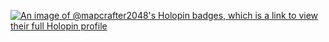 [![An image of @mapcrafter2048's Holopin badges, which is a link to view their full Holopin profile](https://holopin.me/mapcrafter2048)](https://holopin.io/@mapcrafter2048)
